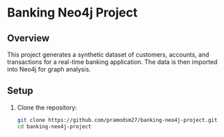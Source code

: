 # Banking Neo4j Project

## Overview
This project generates a synthetic dataset of customers, accounts, and transactions for a real-time banking application. The data is then imported into Neo4j for graph analysis.

## Setup

1. Clone the repository:
   ```bash
   git clone https://github.com/pramodsm27/banking-neo4j-project.git
   cd banking-neo4j-project
